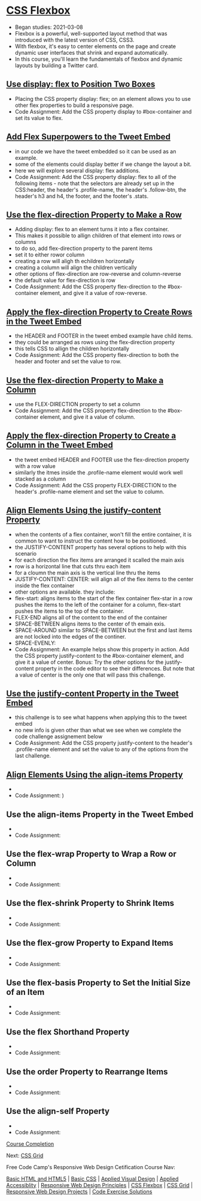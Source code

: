 # [CSS Flexbox](https://www.freecodecamp.org/learn/responsive-web-design/#css-flexbox)
* Began studies: 2021-03-08
* Flexbox is a powerful, well-supported layout method that was introduced with the latest version of CSS, CSS3. 
* With flexbox, it's easy to center elements on the page and create dynamic user interfaces that shrink and expand automatically.
* In this course, you'll learn the fundamentals of flexbox and dynamic layouts by building a Twitter card.

## [Use display: flex to Position Two Boxes](https://www.freecodecamp.org/learn/responsive-web-design/css-flexbox/use-display-flex-to-position-two-boxes)
* Placing the CSS property display: flex; on an element allows you to use other flex properties to build a responsive page.
* Code Assignment: Add the CSS property display to #box-container and set its value to flex.

## [Add Flex Superpowers to the Tweet Embed](https://www.freecodecamp.org/learn/responsive-web-design/css-flexbox/add-flex-superpowers-to-the-tweet-embed)
* in our code we have the tweet embedded so it can be used as an example.
* some of the elements could display better if we change the layout a bit.
* here we will explore several display: flex additions.
* Code Assignment: Add the CSS property display: flex to all of the following items - note that the selectors are already set up in the CSS:header, the header's .profile-name, the header's .follow-btn, the header's h3 and h4, the footer, and the footer's .stats.


## [Use the flex-direction Property to Make a Row](https://www.freecodecamp.org/learn/responsive-web-design/css-flexbox/use-the-flex-direction-property-to-make-a-row)
* Adding display: flex to an element turns it into a flex container.
* This makes it possible to allign children of that element into rows or columns
* to do so, add flex-direction property to the parent items
* set it to either rowor column
* creating a row will aligh th echildren horizontally
* creating a column will align the children vertically
* other options of flex-direction are row-reverse and column-reverse
* the default value for flex-direction is row
* Code Assignment: Add the CSS property flex-direction to the #box-container element, and give it a value of row-reverse.

## [Apply the flex-direction Property to Create Rows in the Tweet Embed](https://www.freecodecamp.org/learn/responsive-web-design/css-flexbox/apply-the-flex-direction-property-to-create-rows-in-the-tweet-embed)
* the HEADER and FOOTER in the tweet embed example have child items.
* they could be arranged as rows using the flex-direction property 
* this tells CSS to allign the children horizontally
* Code Assignment: Add the CSS property flex-direction to both the header and footer and set the value to row.

## [Use the flex-direction Property to Make a Column](https://www.freecodecamp.org/learn/responsive-web-design/css-flexbox/use-the-flex-direction-property-to-make-a-column)
* use the FLEX-DIRECTION property to set a column
* Code Assignment: Add the CSS property flex-direction to the #box-container element, and give it a value of column.

## [Apply the flex-direction Property to Create a Column in the Tweet Embed](https://www.freecodecamp.org/learn/responsive-web-design/css-flexbox/apply-the-flex-direction-property-to-create-a-column-in-the-tweet-embed)
* the tweet embed HEADER and FOOTER use the flex-direction property with a row value
* similarly the itmes inside the .profile-name element would work well stacked as a column
* Code Assignment: Add the CSS property FLEX-DIRECTION to the header's .profile-name element and set the value to column. 

## [Align Elements Using the justify-content Property](https://www.freecodecamp.org/learn/responsive-web-design/css-flexbox/align-elements-using-the-justify-content-property)
* when the contents of a flex container, won't fill the entire container, it is common to want to instruct the content how to be positioned.
* the JUSTIFY-CONTENT property has several options to help with this scenario
* for each direction the flex items are arranged it scalled the main axis
* row is a horizontal line that cuts thru each item
* for a cloumn the main axis is the vertical line thru the items
* JUSTIFY-CONTENT: CENTER: will align all of the flex items to the center inside the flex container 
* other options are available.  they include:
* flex-start: aligns items to the start of the flex container 
  flex-star in a row pushes the items to the left of the container
  for a column, flex-start pushes the items to the top of the container.
* FLEX-END aligns all of the content to the end of the container
* SPACE-BETWEEN aligns items to the center of th emain exis. 
* SPACE-AROUND similar to SPACE-BETWEEN but the first and last items are not locked into the edges of the continer. 
* SPACE-EVENLY: 
* Code Assignment: An example helps show this property in action. Add the CSS property justify-content to the #box-container element, and give it a value of center.  Bonus: Try the other options for the justify-content property in the code editor to see their differences. But note that a value of center is the only one that will pass this challenge.


## [Use the justify-content Property in the Tweet Embed](https://www.freecodecamp.org/learn/responsive-web-design/css-flexbox/use-the-justify-content-property-in-the-tweet-embed)
* this challenge is to see what happens when applying this to the tweet embed
* no new info is given other than what we see when we complete the code challenge assignement below 
* Code Assignment: Add the CSS property justify-content to the header's .profile-name element and set the value to any of the options from the last challenge.

## [Align Elements Using the align-items Property](https://www.freecodecamp.org/learn/responsive-web-design/css-flexbox/align-elements-using-the-align-items-property)
* 
* Code Assignment: )

## Use the align-items Property in the Tweet Embed
* 
* Code Assignment: 

## Use the flex-wrap Property to Wrap a Row or Column
* 
* Code Assignment: 

## Use the flex-shrink Property to Shrink Items
* 
* Code Assignment: 

## Use the flex-grow Property to Expand Items
* 
* Code Assignment: 

## Use the flex-basis Property to Set the Initial Size of an Item
* 
* Code Assignment: 

## Use the flex Shorthand Property
* 
* Code Assignment: 

## Use the order Property to Rearrange Items
* 
* Code Assignment: 

## Use the align-self Property
* 
* Code Assignment: 

[Course Completion](#)

Next: [CSS Grid](#)
 
Free Code Camp's Responsive Web Design Cetification Course Nav: 

[Basic HTML and HTML5](https://github.com/EO4wellness/T-I-L/tree/main/HTML/free-code-camp-org#basic-html-and-html5) | [Basic CSS](https://github.com/EO4wellness/T-I-L/blob/main/HTML/free-code-camp-org/basic-css.md) | [Applied Visual Design](https://github.com/EO4wellness/T-I-L/blob/main/HTML/free-code-camp-org/Applied-Visual-Design.md) | [Applied Accessiblity](https://github.com/EO4wellness/T-I-L/blob/main/HTML/free-code-camp-org/Applied-Accessibility.md) | [Responsive Web Design Principles](https://github.com/EO4wellness/T-I-L/blob/main/HTML/free-code-camp-org/ResponsiveWebDesignPrinciples.md) | [CSS Flexbox](https://github.com/EO4wellness/T-I-L/blob/main/HTML/free-code-camp-org/CSS-Flexbox.md) | [CSS Grid](https://github.com/EO4wellness/T-I-L/blob/main/HTML/free-code-camp-org/CSS-Grid.md) | [Responsive Web Design Projects](https://github.com/EO4wellness/T-I-L/blob/main/HTML/free-code-camp-org/Responsive%20Web%20Design%20Projects.md) | [Code Exercise Solutions](https://github.com/EO4wellness/T-I-L/tree/main/HTML/free-code-camp-org/exercise-solutions)

